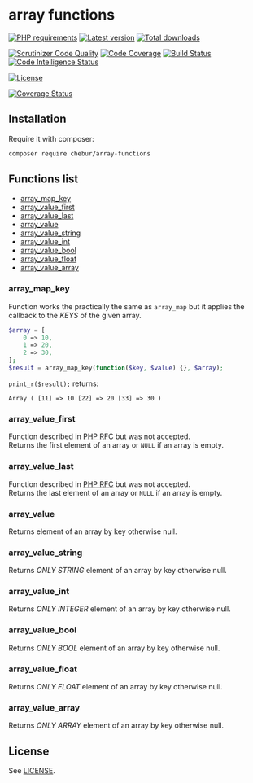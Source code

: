
# array functions

[![PHP requirements](https://img.shields.io/packagist/php-v/chebur/array-functions.svg)](https://packagist.org/packages/chebur/array-functions "PHP requirements")
[![Latest version](https://img.shields.io/packagist/v/chebur/array-functions.svg)](https://packagist.org/packages/chebur/array-functions "Last version")
[![Total downloads](https://img.shields.io/packagist/dt/chebur/array-functions.svg)](https://packagist.org/packages/chebur/array-functions "Total downloads")

[![Scrutinizer Code Quality](https://scrutinizer-ci.com/g/vchebotarev/array-functions/badges/quality-score.png?b=master)](https://scrutinizer-ci.com/g/vchebotarev/array-functions/?branch=master)
[![Code Coverage](https://scrutinizer-ci.com/g/vchebotarev/array-functions/badges/coverage.png?b=master)](https://scrutinizer-ci.com/g/vchebotarev/array-functions/?branch=master)
[![Build Status](https://scrutinizer-ci.com/g/vchebotarev/array-functions/badges/build.png?b=master)](https://scrutinizer-ci.com/g/vchebotarev/array-functions/build-status/master)
[![Code Intelligence Status](https://scrutinizer-ci.com/g/vchebotarev/array-functions/badges/code-intelligence.svg?b=master)](https://scrutinizer-ci.com/code-intelligence)

[![License](https://img.shields.io/packagist/l/chebur/array-functions.svg)](https://packagist.org/packages/chebur/array-functions "License")

[![Coverage Status](https://coveralls.io/repos/github/vchebotarev/array-functions/badge.svg?branch=master)](https://coveralls.io/github/vchebotarev/array-functions?branch=master)

## Installation
Require it with composer:
```bash
composer require chebur/array-functions
```

## Functions list
- [array_map_key](#array_map_key)
- [array_value_first](#array_value_first)
- [array_value_last](#array_value_last)
- [array_value](#array_value)
- [array_value_string](#array_value_string)
- [array_value_int](#array_value_int)
- [array_value_bool](#array_value_bool)
- [array_value_float](#array_value_float)
- [array_value_array](#array_value_array)

### array_map_key
Function works the practically the same as `array_map` but it applies the callback to the _KEYS_ of the given array.
```php
$array = [
    0 => 10,
    1 => 20,
    2 => 30,
];
$result = array_map_key(function($key, $value) {}, $array);
```
`print_r($result);` returns:
```
Array ( [11] => 10 [22] => 20 [33] => 30 )
```

### array_value_first
Function described in [PHP RFC](https://wiki.php.net/rfc/array_key_first_last) but was not accepted.  
Returns the first element of an array or `NULL` if an array is empty.

### array_value_last
Function described in [PHP RFC](https://wiki.php.net/rfc/array_key_first_last) but was not accepted.  
Returns the last element of an array or `NULL` if an array is empty.

### array_value
Returns element of an array by key otherwise null.

### array_value_string
Returns _ONLY STRING_ element of an array by key otherwise null.

### array_value_int
Returns _ONLY INTEGER_ element of an array by key otherwise null.

### array_value_bool
Returns _ONLY BOOL_ element of an array by key otherwise null.

### array_value_float
Returns _ONLY FLOAT_ element of an array by key otherwise null.

### array_value_array
Returns _ONLY ARRAY_ element of an array by key otherwise null.

## License
See [LICENSE](LICENSE).
